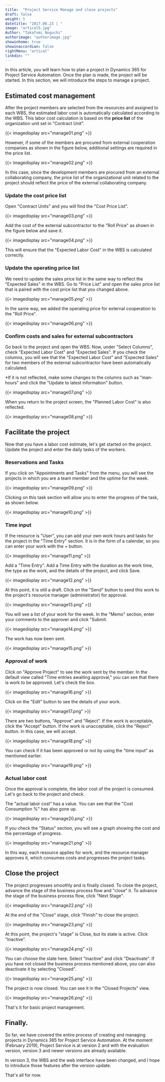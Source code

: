 ```yaml
---
title:  "Project Service Manage and close projects"
draft: false
weight: 5
datetitle: "2017.08.23 | "
image: "artical5.jpg"
Author: "Takafumi Noguchi"
authorimage: "authorimage.jpg"
showinhome: true
showinaccordian: false
rightMenu: "artical"
linkdin: ""
---
```

<!-- Intro  -->
In this article, you will learn how to plan a project in Dynamics 365 for Project Service Automation. Once the plan is made, the project will be started. In this section, we will introduce the steps to manage a project.


## Estimated cost management
After the project members are selected from the resources and assigned to each WBS, the estimated labor cost is automatically calculated according to the WBS. This labor cost calculation is based on the **price list** of the organization unit set in "Contract Unit".
<!-- Image= manage01.png -->
{{< imagedisplay src="manage01.png" >}}

However, if some of the members are procured from external cooperation companies as shown in the figure below, additional settings are required in the price list.
<!-- Image= manage02.png -->
{{< imagedisplay src="manage02.png" >}}

In this case, since the development members are procured from an external collaborating company, the price list of the organizational unit related to the project should reflect the price of the external collaborating company.

### Update the cost price list
Open "Contract Units" and you will find the "Cost Price List".
<!-- Image= manage03.png -->
{{< imagedisplay src="manage03.png" >}}

Add the cost of the external subcontractor to the "Roll Price" as shown in the figure below and save it.
<!-- Image= manage04.png -->
{{< imagedisplay src="manage04.png" >}}

This will ensure that the "Expected Labor Cost" in the WBS is calculated correctly.

### Update the operating price list
We need to update the sales price list in the same way to reflect the "Expected Sales" in the WBS. Go to "Price List" and open the sales price list that is paired with the cost price list that you changed above.
<!-- Image= manage05.png -->
{{< imagedisplay src="manage05.png" >}}

In the same way, we added the operating price for external cooperation to the "Roll Price".
<!-- Image= manage06.png -->
{{< imagedisplay src="manage06.png" >}}

### Confirm costs and sales for external subcontractors
Go back to the project and open the WBS. Now, under "Select Columns", check "Expected Labor Cost" and "Expected Sales". If you check the columns, you will see that the "Expected Labor Cost" and "Expected Sales" for two members of the external subcontractor have been automatically calculated.

*If it is not reflected, make some changes to the columns such as "man-hours" and click the "Update to latest information" button.
<!-- Image= manage07.png -->
{{< imagedisplay src="manage07.png" >}}

When you return to the project screen, the "Planned Labor Cost" is also reflected.
<!-- Image= manage08.png -->
{{< imagedisplay src="manage08.png" >}}

## Facilitate the project
Now that you have a labor cost estimate, let's get started on the project. Update the project and enter the daily tasks of the workers.

### Reservations and Tasks
If you click on "Appointments and Tasks" from the menu, you will see the projects in which you are a team member and the uptime for the week.
<!-- Image= manage09.png -->
{{< imagedisplay src="manage09.png" >}}

Clicking on this task section will allow you to enter the progress of the task, as shown below.
<!-- Image= manage10.png -->
{{< imagedisplay src="manage10.png" >}}

### Time input
If the resource is "User", you can add your own work hours and tasks for the project in the "Time Entry" section. It is in the form of a calendar, so you can enter your work with the + button.
<!-- Image= manage11.png -->
{{< imagedisplay src="manage11.png" >}}

Add a "Time Entry". Add a Time Entry with the duration as the work time, the type as the work, and the details of the project, and click Save.
<!-- Image= manage12.png -->
{{< imagedisplay src="manage12.png" >}}

At this point, it is still a draft. Click on the "Send" button to send this work to the project's resource manager (administrator) for approval.
<!-- Image= manage13.png -->
{{< imagedisplay src="manage13.png" >}}

You will see a list of your work for the week. In the "Memo" section, enter your comments to the approver and click "Submit.
<!-- Image= manage14.png -->
{{< imagedisplay src="manage14.png" >}}

The work has now been sent.
<!-- Image= manage15.png -->
{{< imagedisplay src="manage15.png" >}}

### Approval of work
Click on "Approve Project" to see the work sent by the member. In the default view called "Time entries awaiting approval," you can see that there is work to be approved. Let's check the box.
<!-- Image= manage16.png -->
{{< imagedisplay src="manage16.png" >}}

Click on the "Edit" button to see the details of your work.
<!-- Image= manage17.png -->
{{< imagedisplay src="manage17.png" >}}

There are two buttons, "Approve" and "Reject". If the work is acceptable, click the "Accept" button. If the work is unacceptable, click the "Reject" button. In this case, we will accept.
<!-- Image= manage18.png -->
{{< imagedisplay src="manage18.png" >}}

You can check if it has been approved or not by using the "time input" as mentioned earlier.
<!-- Image= manage19.png -->
{{< imagedisplay src="manage19.png" >}}

### Actual labor cost
Once the approval is complete, the labor cost of the project is consumed. Let's go back to the project and check.

The "actual labor cost" has a value. You can see that the "Cost Consumption %" has also gone up.
<!-- Image= manage20.png -->
{{< imagedisplay src="manage20.png" >}}

If you check the "Status" section, you will see a graph showing the cost and the percentage of progress.
<!-- Image= manage21.png -->
{{< imagedisplay src="manage21.png" >}}

In this way, each resource applies for work, and the resource manager approves it, which consumes costs and progresses the project tasks.


## Close the project
The project progresses smoothly and is finally closed. To close the project, advance the stage of the business process flow and "close" it. To advance the stage of the business process flow, click "Next Stage".
<!-- Image= manage22.png -->
{{< imagedisplay src="manage22.png" >}}

At the end of the "Close" stage, click "Finish" to close the project.
<!-- Image= manage23.png -->
{{< imagedisplay src="manage23.png" >}}

At this point, the project's "stage" is Close, but its state is active. Click "Inactive".
<!-- Image= manage24.png -->
{{< imagedisplay src="manage24.png" >}}

You can choose the state here. Select "Inactive" and click "Deactivate". If you have not closed the business process mentioned above, you can also deactivate it by selecting "Closed".
<!-- Image= manage25.png -->
{{< imagedisplay src="manage25.png" >}}

The project is now closed. You can see it in the "Closed Projects" view.
<!-- Image= manage26.png -->
{{< imagedisplay src="manage26.png" >}}

That's it for basic project management.

## Finally.
So far, we have covered the entire process of creating and managing projects in Dynamics 365 for Project Service Automation. At the moment (February 2019), Project Service is at version 2 and with the evaluation version, version 3 and newer versions are already available.

In version 3, the WBS and the web interface have been changed, and I hope to introduce those features after the version update.

That's all for now.    
&nbsp;